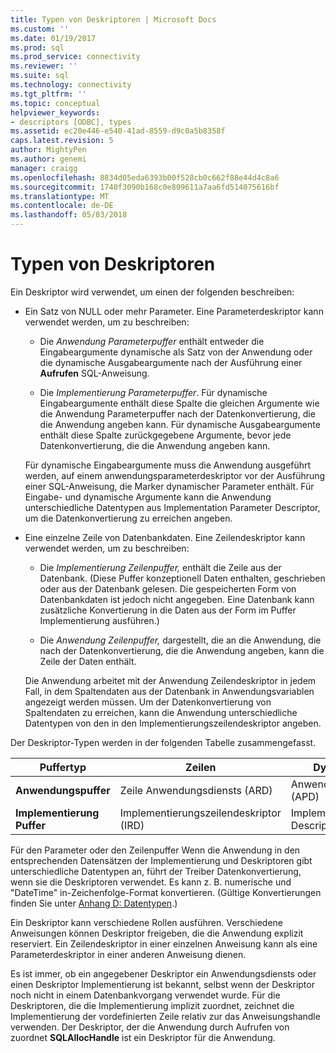 ```yaml
---
title: Typen von Deskriptoren | Microsoft Docs
ms.custom: ''
ms.date: 01/19/2017
ms.prod: sql
ms.prod_service: connectivity
ms.reviewer: ''
ms.suite: sql
ms.technology: connectivity
ms.tgt_pltfrm: ''
ms.topic: conceptual
helpviewer_keywords:
- descriptors [ODBC], types
ms.assetid: ec20e446-e540-41ad-8559-d9c0a5b8358f
caps.latest.revision: 5
author: MightyPen
ms.author: genemi
manager: craigg
ms.openlocfilehash: 8834d05eda6393b00f528cb0c662f88e44d4c8a6
ms.sourcegitcommit: 1740f3090b168c0e809611a7aa6fd514075616bf
ms.translationtype: MT
ms.contentlocale: de-DE
ms.lasthandoff: 05/03/2018
---
```

# <a name="types-of-descriptors"></a>Typen von Deskriptoren
Ein Deskriptor wird verwendet, um einen der folgenden beschreiben:  
  
-   Ein Satz von NULL oder mehr Parameter. Eine Parameterdeskriptor kann verwendet werden, um zu beschreiben:  
  
    -   Die *Anwendung Parameterpuffer* enthält entweder die Eingabeargumente dynamische als Satz von der Anwendung oder die dynamische Ausgabeargumente nach der Ausführung einer **Aufrufen** SQL-Anweisung.  
  
    -   Die *Implementierung Parameterpuffer*. Für dynamische Eingabeargumente enthält diese Spalte die gleichen Argumente wie die Anwendung Parameterpuffer nach der Datenkonvertierung, die die Anwendung angeben kann. Für dynamische Ausgabeargumente enthält diese Spalte zurückgegebene Argumente, bevor jede Datenkonvertierung, die die Anwendung angeben kann.  
  
     Für dynamische Eingabeargumente muss die Anwendung ausgeführt werden, auf einem anwendungsparameterdeskriptor vor der Ausführung einer SQL-Anweisung, die Marker dynamischer Parameter enthält. Für Eingabe- und dynamische Argumente kann die Anwendung unterschiedliche Datentypen aus Implementation Parameter Descriptor, um die Datenkonvertierung zu erreichen angeben.  
  
-   Eine einzelne Zeile von Datenbankdaten. Eine Zeilendeskriptor kann verwendet werden, um zu beschreiben:  
  
    -   Die *Implementierung Zeilenpuffer,* enthält die Zeile aus der Datenbank. (Diese Puffer konzeptionell Daten enthalten, geschrieben oder aus der Datenbank gelesen. Die gespeicherten Form von Datenbankdaten ist jedoch nicht angegeben. Eine Datenbank kann zusätzliche Konvertierung in die Daten aus der Form im Puffer Implementierung ausführen.)  
  
    -   Die *Anwendung Zeilenpuffer,* dargestellt, die an die Anwendung, die nach der Datenkonvertierung, die die Anwendung angeben, kann die Zeile der Daten enthält.  
  
     Die Anwendung arbeitet mit der Anwendung Zeilendeskriptor in jedem Fall, in dem Spaltendaten aus der Datenbank in Anwendungsvariablen angezeigt werden müssen. Um der Datenkonvertierung von Spaltendaten zu erreichen, kann die Anwendung unterschiedliche Datentypen von den in den Implementierungszeilendeskriptor angeben.  
  
 Der Deskriptor-Typen werden in der folgenden Tabelle zusammengefasst.  
  
|Puffertyp|Zeilen|Dynamische Parameter|  
|-----------------|----------|------------------------|  
|**Anwendungspuffer**|Zeile Anwendungsdiensts (ARD)|Anwendungsparameterdeskriptor (APD)|  
|**Implementierung Puffer**|Implementierungszeilendeskriptor (IRD)|Implementation Parameter Descriptor, (IPD)|  
  
 Für den Parameter oder den Zeilenpuffer Wenn die Anwendung in den entsprechenden Datensätzen der Implementierung und Deskriptoren gibt unterschiedliche Datentypen an, führt der Treiber Datenkonvertierung, wenn sie die Deskriptoren verwendet. Es kann z. B. numerische und "DateTime" in-Zeichenfolge-Format konvertieren. (Gültige Konvertierungen finden Sie unter [Anhang D: Datentypen](../../../odbc/reference/appendixes/appendix-d-data-types.md).)  
  
 Ein Deskriptor kann verschiedene Rollen ausführen. Verschiedene Anweisungen können Deskriptor freigeben, die die Anwendung explizit reserviert. Ein Zeilendeskriptor in einer einzelnen Anweisung kann als eine Parameterdeskriptor in einer anderen Anweisung dienen.  
  
 Es ist immer, ob ein angegebener Deskriptor ein Anwendungsdiensts oder einen Deskriptor Implementierung ist bekannt, selbst wenn der Deskriptor noch nicht in einem Datenbankvorgang verwendet wurde. Für die Deskriptoren, die die Implementierung implizit zuordnet, zeichnet die Implementierung der vordefinierten Zeile relativ zur das Anweisungshandle verwenden. Der Deskriptor, der die Anwendung durch Aufrufen von zuordnet **SQLAllocHandle** ist ein Deskriptor für die Anwendung.
